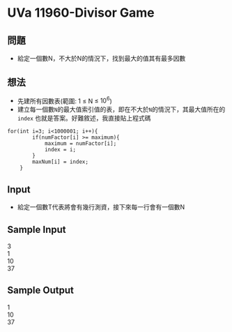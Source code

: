 # UVa 11960-Divisor Game

## 問題
* 給定一個數N，不大於N的情況下，找到最大的值其有最多因數

## 想法
* 先建所有因數表(範圍: 1 $\le$ N $\le$ $10^6$)
* 建立每一個數`N`的最大值索引值的表，即在不大於`N`的情況下，其最大值所在的`index`
也就是答案。好難敘述，我直接貼上程式碼 
```cpp=
for(int i=3; i<1000001; i++){
        if(numFactor[i] >= maximum){
            maximum = numFactor[i];
            index = i;
        }
        maxNum[i] = index;
    }
```
## Input
* 給定一個數T代表將會有幾行測資，接下來每一行會有一個數N

## Sample Input
3  
1  
10  
37  

## Sample Output
1  
10  
37  

